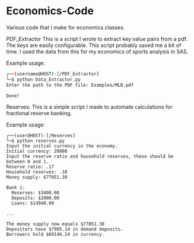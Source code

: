 # Economics-Code
Various code that I make for economics classes.

PDF_Extractor
This is a script I wrote to extract key:value pairs from a pdf. The keys are easily configurable. This script probably saved me a bit of time. I used the data from this for my economics of sports analysis in SAS.

Example usage:
```sh
┌──(username@HOST)-[/PDF_Extractor]
└─$ python Data_Extractor.py
Enter the path to the PDF file: Examples/MLB.pdf

Done!
```


Reserves:
This is a simple script I made to automate calculations for fractional reserve banking.

Example usage:
```
┌──(user@HOST)-[/Reserves]
└─$ python reserves.py
Input the initial currency in the economy.
Initial currency: 20000
Input the reserve ratio and household reserves, these should be between 0 and 1.
Reserve ratio: .17
Household reserves: .10
Money supply: $77051.38

Bank 1:
  Reserves: $3400.00
  Deposits: $2000.00
  Loans: $14940.00

...

The money supply now equals $77051.38
Depositors have $7905.14 in demand deposits.
Borrowers hold $69146.24 in currency.
```
